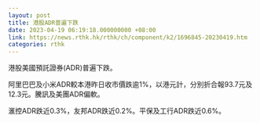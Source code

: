 ```yaml
---
layout: post
title: 港股ADR普遍下跌
date: 2023-04-19 06:19:18.000000000 +08:00
link: https://news.rthk.hk/rthk/ch/component/k2/1696845-20230419.htm
categories: rthk
---
```


港股美國預託證券(ADR)普遍下跌。

阿里巴巴及小米ADR較本港昨日收市價跌逾1%，以港元計，分別折合報93.7元及12.3元。騰訊及美團ADR偏軟。

滙控ADR跌近0.3%，友邦ADR跌近0.2%。平保及工行ADR跌近0.6%。
